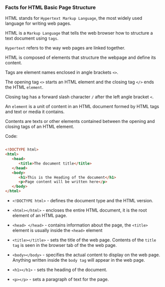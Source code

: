 ### Facts for HTML Basic Page Structure

HTML stands for `Hypertext Markup Language`, the most widely used language for writing web pages.

HTML is a `Markup Language` that tells the web browser how to structure a text document using `tags`.

`Hypertext` refers to the way web pages are linked together.

HTML is composed of elements that structure the webpage and define its content.

Tags are element names enclosed in angle brackets `<>`.

The opening tag `<>` starts an HTML element and the closing tag `</>` ends the HTML `element`.

Closing tag has a forward slash character `/` after the left angle bracket `<`.

An `element` is a unit of content in an HTML document formed by HTML tags and text or media it contains.

Contents are texts or other elements contained between the opening and closing tags of an HTML element.

Code:
```html

<!DOCTYPE html>
<html>
   <head>
      <title>The document title</title>
   </head>
   <body>
      <h1>This is the Heading of the document</h1>
      <p>Page content will be written here</p>
   </body>
</html>

```

- `<!DOCTYPE html>` - defines the document type and the HTML version.

- `<html></html>` -  encloses the entire HTML document, it is the root element of an HTML page. 

- `<head> </head>` - contains information about the page, the `<title>` element is usually inside the `<head>` element

- `<title></title>` - sets the title of the web page. Contents of the `title tag` is seen in the browser tab of the the web page.

- `<body></body>` - specifies the actual content to display on the web page. Anything written inside the `body tag` will appear in the web page. 

- `<h1></h1>` - sets the heading of the document. 

- `<p></p>` - sets a paragraph of text for the page.
